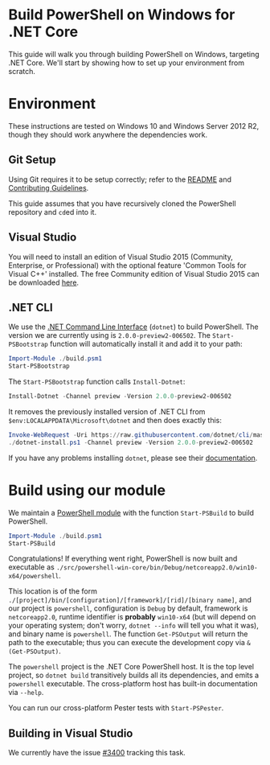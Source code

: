 Build PowerShell on Windows for .NET Core
=========================================

This guide will walk you through building PowerShell on Windows, targeting .NET Core.
We'll start by showing how to set up your environment from scratch.

Environment
===========

These instructions are tested on Windows 10 and Windows Server 2012
R2, though they should work anywhere the dependencies work.

Git Setup
---------

Using Git requires it to be setup correctly; refer to the
[README](../../README.md) and
[Contributing Guidelines](../../.github/CONTRIBUTING.md).

This guide assumes that you have recursively cloned the PowerShell repository and `cd`ed into it.

Visual Studio
----------------

You will need to install an edition of Visual Studio 2015 (Community, Enterprise, or Professional) with the optional feature 'Common Tools for Visual C++' installed.
The free Community edition of Visual Studio 2015 can be downloaded [here](https://www.visualstudio.com/visual-studio-community-vs/).

.NET CLI
--------

We use the [.NET Command Line Interface][dotnet-cli] (`dotnet`) to build PowerShell.
The version we are currently using is `2.0.0-preview2-006502`.
The `Start-PSBootstrap` function will automatically install it and add it to your path:

```powershell
Import-Module ./build.psm1
Start-PSBootstrap
```

The `Start-PSBootstrap` function calls `Install-Dotnet`:

```powershell
Install-Dotnet -Channel preview -Version 2.0.0-preview2-006502
```

It removes the previously installed version of .NET CLI from `$env:LOCALAPPDATA\Microsoft\dotnet` and then does exactly this:

```powershell
Invoke-WebRequest -Uri https://raw.githubusercontent.com/dotnet/cli/master/scripts/obtain/dotnet-install.ps1 -OutFile dotnet-install.ps1
./dotnet-install.ps1 -Channel preview -Version 2.0.0-preview2-006502
```

If you have any problems installing `dotnet`, please see their [documentation][cli-docs].

[dotnet-cli]: https://github.com/dotnet/cli
[cli-docs]: https://www.microsoft.com/net/core#windowscmd

Build using our module
======================

We maintain a [PowerShell module](../../build.psm1) with the function `Start-PSBuild` to build PowerShell.

```powershell
Import-Module ./build.psm1
Start-PSBuild
```

Congratulations! If everything went right, PowerShell is now built and executable as `./src/powershell-win-core/bin/Debug/netcoreapp2.0/win10-x64/powershell`.

This location is of the form `./[project]/bin/[configuration]/[framework]/[rid]/[binary name]`,
and our project is `powershell`, configuration is `Debug` by default,
framework is `netcoreapp2.0`, runtime identifier is **probably** `win10-x64`
(but will depend on your operating system;
don't worry, `dotnet --info` will tell you what it was), and binary name is `powershell`.
The function `Get-PSOutput` will return the path to the executable;
thus you can execute the development copy via `& (Get-PSOutput)`.

The `powershell` project is the .NET Core PowerShell host.
It is the top level project, so `dotnet build` transitively builds all its dependencies,
and emits a `powershell` executable.
The cross-platform host has built-in documentation via `--help`.

You can run our cross-platform Pester tests with `Start-PSPester`.

Building in Visual Studio
-------------------------

We currently have the issue [#3400](https://github.com/PowerShell/PowerShell/issues/3400) tracking this task.

